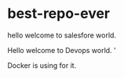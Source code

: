 # best-repo-ever

hello welcome to salesfore world.

Hello welcome to Devops world. '

Docker is using for it.